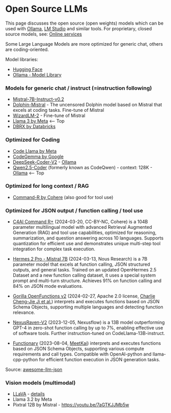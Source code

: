
# Open Source LLMs

This page discusses the open source (open weights) models which can be used with [Ollama](https://ollama.com/), [LM Studio](https://lmstudio.ai/) and similar tools. For proprietary, closed source models, see: [Online services](online-services.md)

Some Large Language Models are more optimized for generic chat, others are coding-oriented.

Model libraries:
- [Hugging Face](https://huggingface.co/)
- [Ollama - Model Library](https://ollama.com/library/)

### Models for generic chat / instruct (=instruction following)

- [Mistral-7B-Instruct-v0.2](https://huggingface.co/mistralai/Mistral-7B-Instruct-v0.2)
- [Dolphin-Mistral](https://ollama.com/library/dolphin-mistral:latest) - The uncensored Dolphin model based on Mistral that excels at coding tasks. Fine-tune of Mistral
- [WizardLM-2](https://wizardlm.github.io/WizardLM2/) - Fine-tune of Mistral
- [Llama 3 by Meta](https://ai.meta.com/blog/meta-llama-3/) <-- Top
- [DBRX by Databricks](https://ollama.com/library/dbrx)

### Optimized for Coding

- [Code Llama by Meta](https://ai.meta.com/blog/code-llama-large-language-model-coding/)
- [CodeGemma by Google](https://ai.google.dev/gemma/docs/codegemma)
- [DeepSeek-Coder-V2](https://huggingface.co/deepseek-ai/DeepSeek-Coder-V2-Lite-Instruct) - [Ollama](https://ollama.com/library/deepseek-coder-v2)
- [Qwen2.5-Coder](https://qwenlm.github.io/blog/qwen2.5-coder/) (formerly known as CodeQwen) - context: 128K - [Ollama](https://ollama.com/library/qwen2.5-coder) <-- Top

### Optimized for long context / RAG

- [Command-R by Cohere](https://huggingface.co/CohereForAI/c4ai-command-r-v01) (also good for tool use)

### Optimized for JSON output / function calling / tool use

- [C4AI Command R+](https://huggingface.co/CohereForAI/c4ai-command-r-plus) (2024-03-20, CC-BY-NC, Cohere) is a 104B parameter multilingual model with advanced Retrieval Augmented Generation (RAG) and tool use capabilities, optimized for reasoning, summarization, and question answering across 10 languages. Supports quantization for efficient use and demonstrates unique multi-step tool integration for complex task execution.

- [Hermes 2 Pro - Mistral 7B](https://huggingface.co/NousResearch/Hermes-2-Pro-Mistral-7B) (2024-03-13, Nous Research) is a 7B parameter model that excels at function calling, JSON structured outputs, and general tasks. Trained on an updated OpenHermes 2.5 Dataset and a new function calling dataset, it uses a special system prompt and multi-turn structure. Achieves 91% on function calling and 84% on JSON mode evaluations.

- [Gorilla OpenFunctions v2](https://gorilla.cs.berkeley.edu//blogs/7_open_functions_v2.html) (2024-02-27, Apache 2.0 license, [Charlie Cheng-Jie Ji et al.](https://gorilla.cs.berkeley.edu//blogs/7_open_functions_v2.html))  interprets and executes functions based on JSON Schema Objects, supporting multiple languages and detecting function relevance.

- [NexusRaven-V2](https://nexusflow.ai/blogs/ravenv2) (2023-12-05, Nexusflow)  is a 13B model outperforming GPT-4 in zero-shot function calling by up to 7%, enabling effective use of software tools. Further instruction-tuned on CodeLlama-13B-instruct.

- [Functionary](https://functionary.meetkai.com/) (2023-08-04, [MeetKai](https://meetkai.com/)) interprets and executes functions based on JSON Schema Objects, supporting various compute requirements and call types. Compatible with OpenAI-python and llama-cpp-python for efficient function execution in JSON generation tasks.

Source: [awesome-llm-json](https://github.com/imaurer/awesome-llm-json?tab=readme-ov-file#local-models)

### Vision models (multimodal)

- [LLaVA](https://ollama.com/blog/vision-models) - [details](https://llava-vl.github.io/blog/2024-01-30-llava-next/)
- Llama 3.2 by Meta
- Pixtral 12B by Mistral - https://youtu.be/7aGTKJJMb5w
